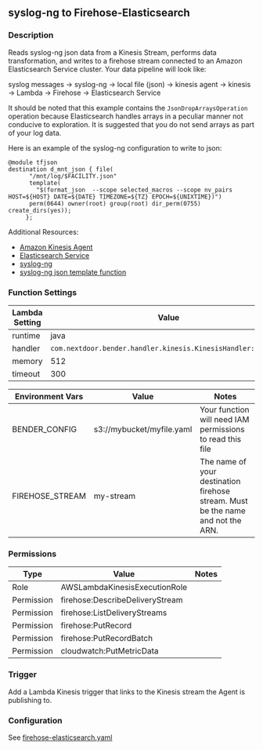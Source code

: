 ## syslog-ng to Firehose-Elasticsearch

### Description

Reads syslog-ng json data from a Kinesis Stream, performs data transformation,
and writes to a firehose stream connected to an Amazon Elasticsearch Service
cluster. Your data pipeline will look like:

syslog messages -> syslog-ng -> local file (json) -> kinesis agent -> kinesis
-> Lambda -> Firehose -> Elasticsearch Service


It should be noted that this example contains the `JsonDropArraysOperation`
operation because Elasticsearch handles arrays in a peculiar manner not
conducive to exploration. It is suggested that you do not send arrays as part
of your log data.

Here is an example of the syslog-ng configuration to write to json:

```
@module tfjson
destination d_mnt_json { file(
      "/mnt/log/$FACILITY.json"
      template(
        "$(format_json  --scope selected_macros --scope nv_pairs HOST=${HOST} DATE=${DATE} TIMEZONE=${TZ} EPOCH=${UNIXTIME})")
      perm(0644) owner(root) group(root) dir_perm(0755) create_dirs(yes));
     };
```


Additional Resources:

* [Amazon Kinesis Agent](https://github.com/awslabs/amazon-kinesis-agent)
* [Elasticsearch Service](https://aws.amazon.com/elasticsearch-service/)
* [syslog-ng](https://syslog-ng.org/)
* [syslog-ng json template function](https://www.balabit.com/documents/syslog-ng-ose-3.5-guides/en/syslog-ng-ose-guide-admin/html-single/index.html#reference-template-functions)

### Function Settings


| Lambda Setting | Value                                                      |
| -------------- | ---------------------------------------------------------- |
| runtime        | java                                                       |
| handler        | `com.nextdoor.bender.handler.kinesis.KinesisHandler::handler` |
| memory         | 512                                                        |
| timeout        | 300                                                        |

| Environment Vars | Value                     | Notes                        |
| ---------------- | ------------------------- | ---------------------------- |
| BENDER_CONFIG    | s3://mybucket/myfile.yaml | Your function will need IAM permissions to read this file |
| FIREHOSE_STREAM  | my-stream                 | The name of your destination firehose stream. Must be the name and not the ARN. |

### Permissions

| Type             | Value                           | Notes                  |
| ---------------- | ------------------------------- |----------------------- |
| Role             | AWSLambdaKinesisExecutionRole   |                        |
| Permission       | firehose:DescribeDeliveryStream |                        |
| Permission       | firehose:ListDeliveryStreams    |                        |
| Permission       | firehose:PutRecord              |                        |
| Permission       | firehose:PutRecordBatch         |                        |
| Permission       | cloudwatch:PutMetricData        |                        |

### Trigger
Add a Lambda Kinesis trigger that links to the Kinesis stream the Agent is
publishing to.

### Configuration

See [firehose-elasticsearch.yaml](firehose-elasticsearch.yaml)